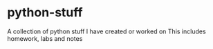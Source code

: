 # python-stuff
A collection of python stuff I have created or worked on
This includes homework, labs and notes
